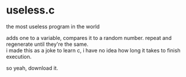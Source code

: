 <h1>useless.c</h1>
<p>the most useless program in the world</p>
<p>adds one to a variable, compares it to a random number. repeat and regenerate until they're the same.<br>i made this as a joke to learn c, i have no idea how long it takes to finish execution.</p>
<p>so yeah, download it.</p>

